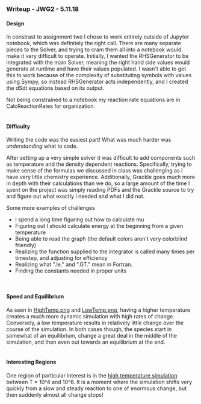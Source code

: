 ### Writeup - JWG2 - 5.11.18

#### Design
In constrast to assignment two I chose to work entirely outside of Jupyter notebook,
which was definitely the right call. There are many separate pieces to the Solver, and
trying to cram them all into a notebook would make it very difficult to operate.
Initially, I wanted the RHSGenerator to be integrated with the main Solver, meaning
the right hand side values would generate at runtime and have their values populated.
I wasn't able to get this to work because of the complexity of substituting
symbols with values using Sympy, so instead RHSGenerator acts independently,
and I created the dSdt equations based on its output.

Not being constrained to a notebook my reaction rate equations are in
CalcReactionRates for organization.
<br><br>
#### Difficulty
Writing the code was the easiest part! What was much harder was *understanding*
what to code.

After setting up a very simple solver it was difficult to add components such
as temperature and the density dependent reactions. Specifically, trying to make
sense of the formulas we discussed in class was challenging as I have very
little chemistry experience. Additionally, Grackle goes much more in depth with
their calculations than we do, so a large amount of the time I spent on the
project was simply reading PDFs and the Grackle source to try and figure out
what exactly I needed and what I did not.  

Some more examples of challenges
* I spend a long time figuring out how to calculate mu
* Figuring out I should calculate energy at the beginning from a given temperature
* Being able to read the graph (the default colors aren't very colorblind friendly)
* Realizing the function supplied to the integrator is called many times per timestep, and adjusting for efficiency
* Realizing what ".le." and ".GT." mean in Fortran.
* Finding the constants needed in proper units
<br>

#### Speed and Equilibrium

As seen in [HighTemp.png](https://github.com/JakobGrootens/ChemistrySolver/blob/master/HighTemp.png) and [LowTemp.png](https://github.com/JakobGrootens/ChemistrySolver/blob/master/LowTemp.png), having a higher temperature
creates a much more dynamic simulation with high rates of change. Conversely,
a low temperature results in relatively little change over the course of the
simulation. In both cases though, the species start in somewhat of an equilibrium,
change a great deal in the middle of the simulation, and then even out towards
an equilibrium at the end.
<br><br>

#### Interesting Regions
One region of particular interest is in the [high temperature simulation](https://github.com/JakobGrootens/ChemistrySolver/blob/master/HighTemp.png)
between T = 10^4 and 10^6. It is a moment where the simulation shifts very quickly
from a slow and steady reaction to one of enormous change, but then suddenly
almost all change stops!
